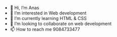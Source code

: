 - 👋 Hi, I’m Anas 
- 👀 I’m interested in Web development
- 🌱 I’m currently learning HTML & CSS
- 💞️ I’m looking to collaborate on web development
- 📫 How to reach me 9084733477

<!---
Anassyed615/Anassyed615 is a ✨ special ✨ repository because its `README.md` (this file) appears on your GitHub profile.
You can click the Preview link to take a look at your changes.
--->

